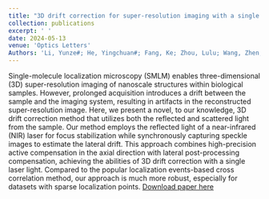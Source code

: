 ```yaml
---
title: "3D drift correction for super-resolution imaging with a single laser light"
collection: publications
excerpt: ' '
date: 2024-05-13
venue: 'Optics Letters'
Authors: 'Li, Yunze#; He, Yingchuan#; Fang, Ke; Zhou, Lulu; Wang, Zhen; Shi, Wei; Li, Yiming  (2024). &quot;3D drift correction for super-resolution imaging with a single laser light &quot; <i>Optics Letters</i>.'
---
```

Single-molecule localization microscopy (SMLM) enables three-dimensional (3D) super-resolution imaging of nanoscale structures within biological samples. However, prolonged acquisition introduces a drift between the sample and the imaging system, resulting in artifacts in the reconstructed super-resolution image. Here, we present a novel, to our knowledge, 3D drift correction method that utilizes both the reflected and scattered light from the sample. Our method employs the reflected light of a near-infrared (NIR) laser for focus stabilization while synchronously capturing speckle images to estimate the lateral drift. This approach combines high-precision active compensation in the axial direction with lateral post-processing compensation, achieving the abilities of 3D drift correction with a single laser light. Compared to the popular localization events-based cross correlation method, our approach is much more robust, especially for datasets with sparse localization points.
[Download paper here](https://opg.optica.org/ol/abstract.cfm?uri=ol-49-10-2785)
